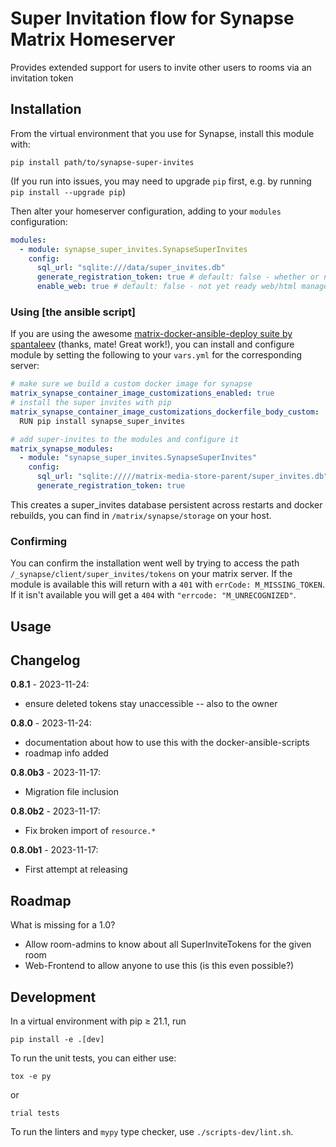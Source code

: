 # Super Invitation flow for Synapse Matrix Homeserver

Provides extended support for users to invite other users to rooms via an invitation token

## Installation

From the virtual environment that you use for Synapse, install this module with:

```shell
pip install path/to/synapse-super-invites
```

(If you run into issues, you may need to upgrade `pip` first, e.g. by running
`pip install --upgrade pip`)

Then alter your homeserver configuration, adding to your `modules` configuration:

```yaml
modules:
  - module: synapse_super_invites.SynapseSuperInvites
    config:
      sql_url: "sqlite:///data/super_invites.db"
      generate_registration_token: true # default: false - whether or not the invite tokens are also usable as registration tokens
      enable_web: true # default: false - not yet ready web/html management app
```

### Using [the ansible script]

If you are using the awesome [matrix-docker-ansible-deploy suite by spantaleev]() (thanks, mate! Great work!),
you can install and configure module by setting the following to your `vars.yml` for the corresponding server:

```yaml
# make sure we build a custom docker image for synapse
matrix_synapse_container_image_customizations_enabled: true
# install the super invites with pip
matrix_synapse_container_image_customizations_dockerfile_body_custom: |
  RUN pip install synapse_super_invites

# add super-invites to the modules and configure it
matrix_synapse_modules:
  - module: "synapse_super_invites.SynapseSuperInvites"
    config:
      sql_url: "sqlite://///matrix-media-store-parent/super_invites.db"
      generate_registration_token: true
```

This creates a super_invites database persistent across restarts and docker rebuilds, you can find in `/matrix/synapse/storage` on your host.

### Confirming

You can confirm the installation went well by trying to access the path `/_synapse/client/super_invites/tokens` on your matrix server. If the module is available this will return with a `401` with `errCode: M_MISSING_TOKEN`. If it isn't available you will get a `404` with `"errcode: "M_UNRECOGNIZED"`.

## Usage

## Changelog

**0.8.1** - 2023-11-24:

- ensure deleted tokens stay unaccessible -- also to the owner

**0.8.0** - 2023-11-24:

- documentation about how to use this with the docker-ansible-scripts
- roadmap info added

**0.8.0b3** - 2023-11-17:

- Migration file inclusion

**0.8.0b2** - 2023-11-17:

- Fix broken import of `resource.*`

**0.8.0b1** - 2023-11-17:

- First attempt at releasing

## Roadmap

What is missing for a 1.0?

- Allow room-admins to know about all SuperInviteTokens for the given room
- Web-Frontend to allow anyone to use this (is this even possible?)

## Development

In a virtual environment with pip ≥ 21.1, run

```shell
pip install -e .[dev]
```

To run the unit tests, you can either use:

```shell
tox -e py
```

or

```shell
trial tests
```

To run the linters and `mypy` type checker, use `./scripts-dev/lint.sh`.
